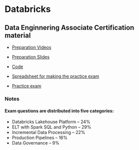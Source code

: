# Databricks

## Data Enginnering Associate Certification material

* [Preparation Videos](https://databricks.com/p/thank-you/databricks-certification-preparation-on-demand)

* [Preparation Slides](https://pages.databricks.com/rs/094-YMS-629/images/Databricks-Certification-Preparation-Associate-DE.pdf)

* [Code](https://github.com/databricks-academy/data-engineering-with-databricks-english) 

* [Spreadsheet for making the practice exam](https://docs.google.com/spreadsheets/d/1F-YfU_32impN7izNavcLGsf5CutKmdVqWRgESH0LCRw/edit#gid=0)

* [Practice exam](https://files.training.databricks.com/assessments/practice-exams/PracticeExam-DataEngineerAssociate.pdf)


### Notes

#### Exam questions are distributed into five categories:

  * Databricks Lakehouse Platform – 24%
  * ELT with Spark SQL and Python – 29%
  * Incremental Data Processing – 22%
  * Production Pipelines – 16%
  * Data Governance – 9%
